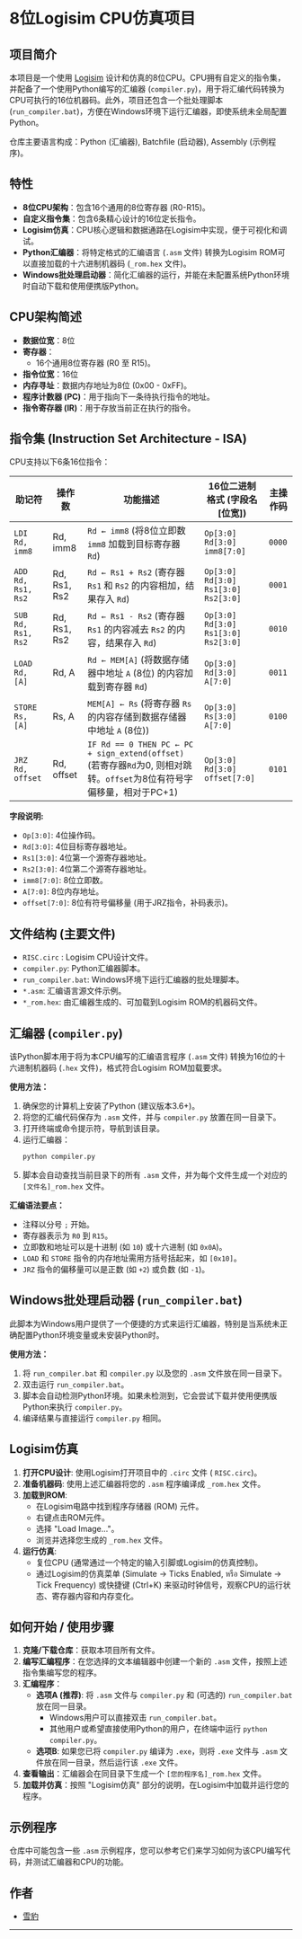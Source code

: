 # 8位Logisim CPU仿真项目

## 项目简介

本项目是一个使用 [Logisim](http://www.cburch.com/logisim/) 设计和仿真的8位CPU。CPU拥有自定义的指令集，并配备了一个使用Python编写的汇编器 (`compiler.py`)，用于将汇编代码转换为CPU可执行的16位机器码。此外，项目还包含一个批处理脚本 (`run_compiler.bat`)，方便在Windows环境下运行汇编器，即使系统未全局配置Python。

仓库主要语言构成：Python (汇编器), Batchfile (启动器), Assembly (示例程序)。

## 特性

*   **8位CPU架构**：包含16个通用的8位寄存器 (R0-R15)。
*   **自定义指令集**：包含6条精心设计的16位定长指令。
*   **Logisim仿真**：CPU核心逻辑和数据通路在Logisim中实现，便于可视化和调试。
*   **Python汇编器**：将特定格式的汇编语言 (`.asm` 文件) 转换为Logisim ROM可以直接加载的十六进制机器码 (`_rom.hex` 文件)。
*   **Windows批处理启动器**：简化汇编器的运行，并能在未配置系统Python环境时自动下载和使用便携版Python。

## CPU架构简述

*   **数据位宽**：8位
*   **寄存器**：
    *   16个通用8位寄存器 (R0 至 R15)。
*   **指令位宽**：16位
*   **内存寻址**：数据内存地址为8位 (0x00 - 0xFF)。
*   **程序计数器 (PC)**：用于指向下一条待执行指令的地址。
*   **指令寄存器 (IR)**：用于存放当前正在执行的指令。

## 指令集 (Instruction Set Architecture - ISA)

CPU支持以下6条16位指令：

| 助记符         | 操作数            | 功能描述                                                                    | 16位二进制格式 (字段名[位宽])        | 主操作码 |
| -------------- | ----------------- | --------------------------------------------------------------------------- | --------------------------------------- | -------- |
| `LDI Rd, imm8`   | Rd, imm8         | `Rd ← imm8` (将8位立即数 `imm8` 加载到目标寄存器 `Rd`)                               | `Op[3:0] Rd[3:0] imm8[7:0]`             | `0000`   |
| `ADD Rd, Rs1, Rs2` | Rd, Rs1, Rs2    | `Rd ← Rs1 + Rs2` (寄存器 `Rs1` 和 `Rs2` 的内容相加，结果存入 `Rd`)                      | `Op[3:0] Rd[3:0] Rs1[3:0] Rs2[3:0]`    | `0001`   |
| `SUB Rd, Rs1, Rs2` | Rd, Rs1, Rs2    | `Rd ← Rs1 - Rs2` (寄存器 `Rs1` 的内容减去 `Rs2` 的内容，结果存入 `Rd`)                   | `Op[3:0] Rd[3:0] Rs1[3:0] Rs2[3:0]`    | `0010`   |
| `LOAD Rd, [A]`   | Rd, A            | `Rd ← MEM[A]` (将数据存储器中地址 `A` (8位) 的内容加载到寄存器 `Rd`)                  | `Op[3:0] Rd[3:0] A[7:0]`                | `0011`   |
| `STORE Rs, [A]`  | Rs, A            | `MEM[A] ← Rs` (将寄存器 `Rs` 的内容存储到数据存储器中地址 `A` (8位))                  | `Op[3:0] Rs[3:0] A[7:0]`                | `0100`   |
| `JRZ Rd, offset` | Rd, offset       | `IF Rd == 0 THEN PC ← PC + sign_extend(offset)` (若寄存器`Rd`为0, 则相对跳转。`offset`为8位有符号字偏移量，相对于PC+1) | `Op[3:0] Rd[3:0] offset[7:0]`           | `0101`   |

**字段说明:**
*   `Op[3:0]`: 4位操作码。
*   `Rd[3:0]`: 4位目标寄存器地址。
*   `Rs1[3:0]`: 4位第一个源寄存器地址。
*   `Rs2[3:0]`: 4位第二个源寄存器地址。
*   `imm8[7:0]`: 8位立即数。
*   `A[7:0]`: 8位内存地址。
*   `offset[7:0]`: 8位有符号偏移量 (用于JRZ指令，补码表示)。

## 文件结构 (主要文件)

*   `RISC.circ` : Logisim CPU设计文件。
*   `compiler.py`: Python汇编器脚本。
*   `run_compiler.bat`: Windows环境下运行汇编器的批处理脚本。
*   `*.asm`: 汇编语言源文件示例。
*   `*_rom.hex`: 由汇编器生成的、可加载到Logisim ROM的机器码文件。

## 汇编器 (`compiler.py`)

该Python脚本用于将为本CPU编写的汇编语言程序 (`.asm` 文件) 转换为16位的十六进制机器码 (`.hex` 文件)，格式符合Logisim ROM加载要求。

**使用方法：**

1.  确保您的计算机上安装了Python (建议版本3.6+)。
2.  将您的汇编代码保存为 `.asm` 文件，并与 `compiler.py` 放置在同一目录下。
3.  打开终端或命令提示符，导航到该目录。
4.  运行汇编器：
    ```bash
    python compiler.py
    ```
5.  脚本会自动查找当前目录下的所有 `.asm` 文件，并为每个文件生成一个对应的 `[文件名]_rom.hex` 文件。

**汇编语法要点：**
*   注释以分号 `;` 开始。
*   寄存器表示为 `R0` 到 `R15`。
*   立即数和地址可以是十进制 (如 `10`) 或十六进制 (如 `0x0A`)。
*   `LOAD` 和 `STORE` 指令的内存地址需用方括号括起来，如 `[0x10]`。
*   `JRZ` 指令的偏移量可以是正数 (如 `+2`) 或负数 (如 `-1`)。

## Windows批处理启动器 (`run_compiler.bat`)

此脚本为Windows用户提供了一个便捷的方式来运行汇编器，特别是当系统未正确配置Python环境变量或未安装Python时。

**使用方法：**

1.  将 `run_compiler.bat` 和 `compiler.py` 以及您的 `.asm` 文件放在同一目录下。
2.  双击运行 `run_compiler.bat`。
3.  脚本会自动检测Python环境。如果未检测到，它会尝试下载并使用便携版Python来执行 `compiler.py`。
4.  编译结果与直接运行 `compiler.py` 相同。

## Logisim仿真

1.  **打开CPU设计**: 使用Logisim打开项目中的 `.circ` 文件 ( `RISC.circ`)。
2.  **准备机器码**: 使用上述汇编器将您的 `.asm` 程序编译成 `_rom.hex` 文件。
3.  **加载到ROM**:
    *   在Logisim电路中找到程序存储器 (ROM) 元件。
    *   右键点击ROM元件。
    *   选择 "Load Image..."。
    *   浏览并选择您生成的 `_rom.hex` 文件。
4.  **运行仿真**:
    *   复位CPU (通常通过一个特定的输入引脚或Logisim的仿真控制)。
    *   通过Logisim的仿真菜单 (Simulate -> Ticks Enabled, หรือ Simulate -> Tick Frequency) 或快捷键 (Ctrl+K) 来驱动时钟信号，观察CPU的运行状态、寄存器内容和内存变化。

## 如何开始 / 使用步骤

1.  **克隆/下载仓库**：获取本项目所有文件。
2.  **编写汇编程序**：在您选择的文本编辑器中创建一个新的 `.asm` 文件，按照上述指令集编写您的程序。
3.  **汇编程序**：
    *   **选项A (推荐)**: 将 `.asm` 文件与 `compiler.py` 和 (可选的) `run_compiler.bat` 放在同一目录。
        *   Windows用户可以直接双击 `run_compiler.bat`。
        *   其他用户或希望直接使用Python的用户，在终端中运行 `python compiler.py`。
    *   **选项B**: 如果您已将 `compiler.py` 编译为 `.exe`，则将 `.exe` 文件与 `.asm` 文件放在同一目录，然后运行该 `.exe` 文件。
4.  **查看输出**：汇编器会在同目录下生成一个 `[您的程序名]_rom.hex` 文件。
5.  **加载并仿真**：按照 "Logisim仿真" 部分的说明，在Logisim中加载并运行您的程序。

## 示例程序

仓库中可能包含一些 `.asm` 示例程序，您可以参考它们来学习如何为该CPU编写代码，并测试汇编器和CPU的功能。

## 作者

*   [雪豹](https://github.com/2827700630)

---